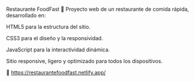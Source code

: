 Restaurante FoodFast 🍔
Proyecto web de un restaurante de comida rápida, desarrollado en:

HTML5 para la estructura del sitio.

CSS3 para el diseño y la responsividad.

JavaScript para la interactividad dinámica.

Sitio responsive, ligero y optimizado para todos los dispositivos.

🔗 https://restaurantefoodfast.netlify.app/

